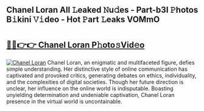 ## Chanel Loran All 𝙻eaked 𝙽u𝚍es - Part-b3I 𝙿hotos B𝚒kini 𝚅𝚒deo - Hot 𝙿art 𝙻eaks VOMmO

# <h2><a href="http://ld3kjpb.urlbe.top/?page=Chanel+Loran">🔗🔗👉👉 Chanel Loran P𝚑oto𝚜Vid𝚎o</a></h2>

[![Chanel Loran](https://i.imgur.com/eBuTRDB.gif)](http://ld3kjpb.urlbe.top/?page=Chanel+Loran)
Chanel Loran, an enigmatic and multifaceted figure, defies simple understanding. Her distinctive style of online communication has captivated and provoked critics, generating debates on ethics, individuality, and the complexities of digital societies. Though her future direction is unclear, her influence on the online world is indisputable. Boasting unyielding determination and undeniable captivation, Chanel Loran presence in the virtual world is uncontainable.

